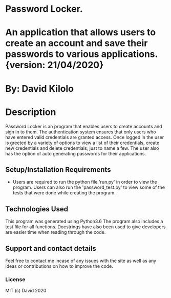 # Password Locker.
# An application that allows users to create an account and save their passwords to various applications. {version: 21/04/2020}
# By: David Kilolo
# Description
Password Locker is an program that enables users to create accounts and sign in to them. The authentication system ensures that only users who have entered valid credentials are granted access. Once logged in the user is greeted by a variety of options to view a list of their credentials, create new credentials and delete credentials; just to name a few. The user also has the option of auto generating passwords for their applications.
## Setup/Installation Requirements
* Users are required to run the python file 'run.py' in order to view the program. Users can also run the 'password_test.py' to view some of the tests that were done while creating the program.
## Technologies Used
This program was generated using Python3.6
The program also includes a test file for all functions.
Docstrings have also been used to give developers are easier time when reading through the code.
## Support and contact details
Feel free to contact me incase of any issues with the site as well as any ideas or contributions on how to improve the code.
### License
MIT (c) David 2020